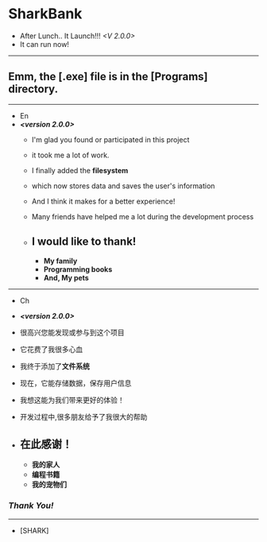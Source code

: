 # SharkBank
- After Lunch.. It Launch!!! *<V 2.0.0>*
- It can run now! 
---
## Emm, the [.exe] file is in the [Programs] directory.
---
- En
- ***<version 2.0.0>***
  - I'm glad you found or participated in this project
  - it took me a lot of work.
  - I finally added the **filesystem**
  - which now stores data and saves the user's information
  - And I think it makes for a better experience!

  - Many friends have helped me a lot during the development process   
  - **I would like to thank!** 
    --- 
    - **My family** 
    - **Programming books** 
    - **And, My pets**
---
- Ch
- ***<version 2.0.0>***
- 很高兴您能发现或参与到这个项目
- 它花费了我很多心血
- 我终于添加了**文件系统**
- 现在，它能存储数据，保存用户信息
- 我想这能为我们带来更好的体验！

- 开发过程中,很多朋友给予了我很大的帮助
- **在此感谢！**
    ---
    - **我的家人**
    - **编程书籍**
    - **我的宠物们**

### ***Thank You!***
---
- [SHARK]
